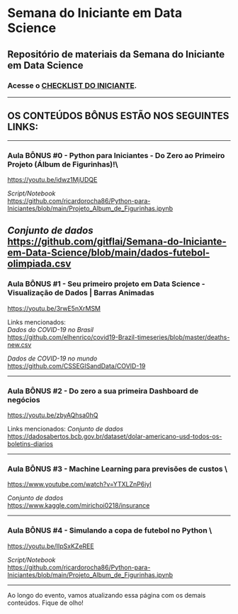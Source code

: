 # **Semana do Iniciante em Data Science**

## **Repositório de materiais da Semana do Iniciante em Data Science**

### Acesse o [CHECKLIST DO INICIANTE](https://github.com/gitflai/Semana-do-Iniciante-em-Data-Science/blob/main/Checklist%20do%20Iniciante%20em%20Data%20Science.pdf).

---

## **OS CONTEÚDOS BÔNUS ESTÃO NOS SEGUINTES LINKS:**

---

### Aula BÔNUS #0 - Python para Iniciantes - Do Zero ao Primeiro Projeto (Álbum de Figurinhas)!\
https://youtu.be/idwz1MjUDQE

*Script/Notebook* \
https://github.com/ricardorocha86/Python-para-Iniciantes/blob/main/Projeto_Album_de_Figurinhas.ipynb

*Conjunto de dados* \
https://github.com/gitflai/Semana-do-Iniciante-em-Data-Science/blob/main/dados-futebol-olimpiada.csv
---

### Aula BÔNUS #1 - Seu primeiro projeto em Data Science - Visualização de Dados | Barras Animadas
https://youtu.be/3rwE5nXrMSM

Links mencionados: \
*Dados do COVID-19 no Brasil* \
https://github.com/elhenrico/covid19-Brazil-timeseries/blob/master/deaths-new.csv

*Dados de COVID-19 no mundo* \
https://github.com/CSSEGISandData/COVID-19

---

### Aula BÔNUS #2 - Do zero a sua primeira Dashboard de negócios
https://youtu.be/zbyAQhsa0hQ

Links mencionados:
*Conjunto de dados*
https://dadosabertos.bcb.gov.br/dataset/dolar-americano-usd-todos-os-boletins-diarios

---

### Aula BÔNUS #3 - Machine Learning para previsões de custos \
https://www.youtube.com/watch?v=YTXLZnP6iyI

*Conjunto de dados* \
https://www.kaggle.com/mirichoi0218/insurance

---

### Aula BÔNUS #4  - Simulando a copa de futebol no Python \
https://youtu.be/IIpSxKZeREE

*Script/Notebook* \
https://github.com/ricardorocha86/Python-para-Iniciantes/blob/main/Projeto_Album_de_Figurinhas.ipynb

---


Ao longo do evento, vamos atualizando essa página com os demais conteúdos. Fique de olho!
